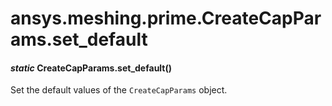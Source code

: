 # ansys.meshing.prime.CreateCapParams.set_default

<a id="ansys.meshing.prime.CreateCapParams.set_default"></a>

#### *static* CreateCapParams.set_default()

Set the default values of the `CreateCapParams` object.

<!-- !! processed by numpydoc !! -->
